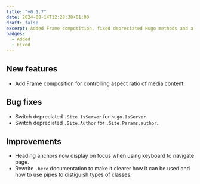 ```yaml
---
title: "v0.1.7"
date: 2024-08-14T12:28:38+01:00
draft: false
excerpt: Added Frame composition, fixed depreciated Hugo methods and a few other improvements.
badges: 
  - Added
  - Fixed
---
```


## New features

- Add [Frame](/compositions/#frame) composition for controlling aspect ratio of media content.

## Bug fixes 

- Switch depreciated `.Site.IsServer` for `hugo.IsServer`.
- Switch depreciated `.Site.Author` for `.Site.Params.author`.

## Improvements

- Heading anchors now display on focus when using keyboard to navigate page.
-  Rewrite `.hero` documentation to make it clearer how it can be used and how to use pipes to distiguish types of classes.